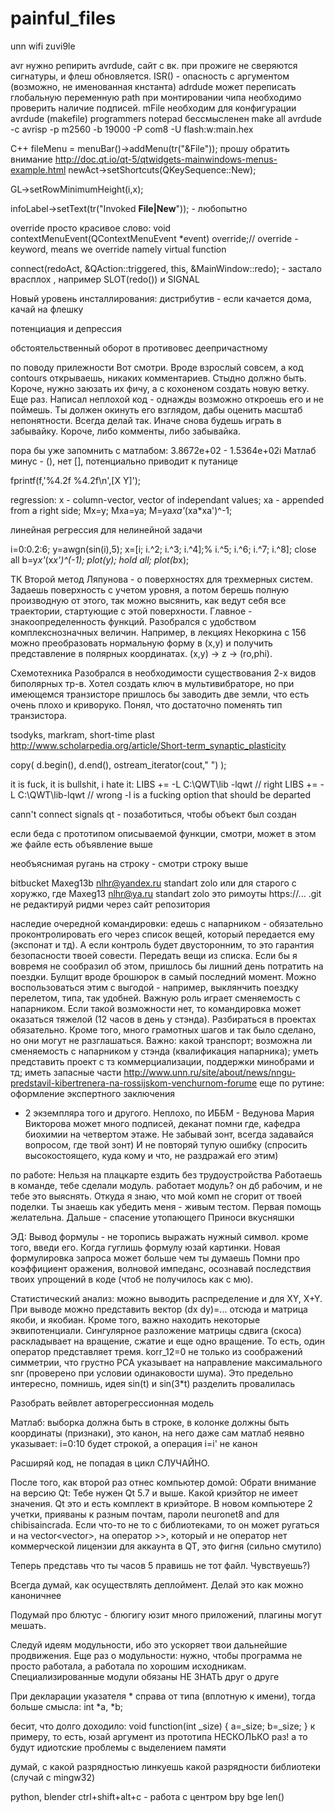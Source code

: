 # painful_files

unn wifi
zuvi9le

avr
нужно репирить avrdude, сайт с вк.
при прожиге не сверяются сигнатуры, и флеш обновляется. ISR() - опасность с аргументом (возможно, не именованная кнстанта)
adrdude может переписать глобальную переменную path
при монтировании чипа необходимо проверить наличие подписей.
mFile необходим для конфигурации avrdude (makefile)
programmers notepad бессмысленен
make all
avrdude -c avrisp -p m2560 -b 19000 -P com8 -U flash:w:main.hex

С++
fileMenu = menuBar()->addMenu(tr("&File")); прошу обратить внимание http://doc.qt.io/qt-5/qtwidgets-mainwindows-menus-example.html
newAct->setShortcuts(QKeySequence::New);

GL->setRowMinimumHeight(i,x); 

infoLabel->setText(tr("Invoked <b>File|New</b>")); - любопытно

override просто красивое слово:
void contextMenuEvent(QContextMenuEvent *event) override;// override - keyword, means we override namely virtual function

connect(redoAct, &QAction::triggered, this, &MainWindow::redo); - застало врасплох , например SLOT(redo()) и SIGNAL


Новый уровень инсталлирования: дистрибутив - если качается дома, качай на флешку

потенциация и депрессия

обстоятельственный оборот в противовес деепричастному

по поводу прилежности
Вот смотри. Вроде взрослый совсем, а код contours открываешь, никаких комментариев. Стыдно должно быть. Короче, нужно заюзать их фичу,
а с кохоненом создать новую ветку. Еще раз. Написал неплохой код - однажды возможно откроешь его и не поймешь.
Ты должен окинуть его взглядом, дабы оценить масштаб непонятности. Всегда делай так. Иначе снова будешь играть в забывайку.
Короче, либо комменты, либо забывайка.

пора бы уже запомнить с матлабом: 3.8672e+02 - 1.5364e+02i
Матлаб минус - (), нет [], потенциально приводит к путанице

fprintf(f,'%4.2f   %4.2f\n',[X Y]'); 

regression:
x - column-vector, vector of independant values;
xa - appended from a right side;
Mx=y;
Mxa=ya;
M=ya*xa'*(xa*xa')^-1;

линейная регрессия для нелинейной задачи

i=0:0.2:6;
y=awgn(sin(i),5);
x=[i; i.^2; i.^3; i.^4];% i.^5; i.^6; i.^7; i.^8];
close all
b=y*x'*(x*x')^(-1);
plot(y);
hold all;
plot(b*x);

ТК
Второй метод Ляпунова - о поверхностях для трехмерных систем. Задаешь поверхность с учетом уровня, а потом берешь полную производную от этого, так можно высянить, как ведут себя все траектории, стартующие с этой поверхности. Главное - знакоопределенность функций.
Разобрался с удобством комплекснозначных величин. Например, в лекциях Некоркина с 156 можно преобразовать нормальную форму в (х,у) и получить представление в полярных координатах. (x,y) -> z -> (ro,phi).

Схемотехника
Разобрался в необходимости существования 2-х видов биполярных тр-в. Хотел создать ключ в мультивибраторе, но при имеющемся транзисторе пришлось бы заводить две земли, что есть очень плохо и криворуко. Понял, что достаточно поменять тип транзистора.

tsodyks, markram, short-time plast
http://www.scholarpedia.org/article/Short-term_synaptic_plasticity

copy( d.begin(), d.end(), ostream_iterator<int>(cout," ") );

it is fuck, it is bullshit, i hate it: 
LIBS += -L C:\QWT\lib -lqwt // right
LIBS += -L C:\QWT\lib-lqwt // wrong
-l is a fucking option that should be departed

cann't connect signals qt - позаботиться, чтобы
объект был создан

если беда с прототипом описываемой функции, смотри, может в этом же файле есть объявление выше

необъяснимая ругань на строку - смотри строку выше

bitbucket
Maxeg13b
nlhr@yandex.ru
standart zolo
или для старого с хоружко, где Maxeg13
nlhr@ya.ru
standart zolo 
это римоуты https://... .git
не редактируй ридми через сайт репозитория


наследие очередной командировки:
едешь с напарником - обязательно проконтролировать его через список вещей, который передается ему (экспонат и тд). А если контроль будет двусторонним, то это гарантия безопасности твоей совести. Передать вещи из списка. Если бы я вовремя не сообразил об этом, пришлось бы лишний день потратить на  поездки.
Булщит вроде брошюрок в самый последний момент. Можно воспользоваться этим с выгодой - например, выклянчить поездку перелетом, типа, так удобней.
Важную роль играет сменяемость с напарником. Если такой возможности нет, то командировка может оказаться тяжелой (12 часов в день у стэнда).
Разбираться в проектах обязательно.
Кроме того, много грамотных шагов и так было сделано, но они могут не разглашаться. 
Важно: какой транспорт; возможна ли сменяемость с напарником у стэнда (квалификация напарника); уметь представить проект с тз коммерциализации, поддержки минобрами и тд; иметь запасные части
http://www.unn.ru/site/about/news/nngu-predstavil-kibertrenera-na-rossijskom-venchurnom-forume
еще по рутине:
оформление экспертного заключения
- 2 экземпляра того и другого. Неплохо, по ИББМ - Ведунова Мария Викторова может много подписей, деканат помни где, кафедра биохимии на четвертом этаже. Не забывай зонт, всегда задавайся вопросом, где твой зонт) И не повторяй тупую ошибку (спросить высокостоящего, куда кому и что, не
раздражай его этим)

по работе:
Нельзя на плацкарте ездить без трудоустройства
Работаешь в команде, тебе сделали модуль. работает модуль? он дб рабочим, и не тебе это выяснять. Откуда я знаю, что мой комп не сгорит от твоей поделки. Ты знаешь как убедить меня - живым тестом. Первая помощь желательна. Дальше - спасение утопающего
Приноси вкусняшки


ЭД:
Вывод формулы - не торопись выражать нужный символ. кроме того, введи его. 
Когда гуглишь формулу юзай картинки. Новая формулировка запроса может больше чем ты думаешь
Помни про коэффициент оражения, волновой импеданс, осознавай последствия твоих упрощений в коде (чтоб не получилось как с мю).

Статистический анализ:
можно выводить распределение и для XY, X+Y. При выводе можно представить вектор (dx dy)=... отсюда и матрица якоби, и якобиан.
Кроме того, важно находить некоторые эквипотенциали.
Сингулярное разложение матрицы сдвига (скоса) раскладывает на вращение, сжатие и еще одно вращение. То есть, один оператор 
представляет тремя.
korr_12=0 не только из соображений симметрии, что грустно
PCA указывает на направление максимального snr (проверено при условии одинаковости шума). Это предельно интересно, помнишь, идея sin(t) и sin(3*t) разделить провалилась

Разобрать вейвлет
авторегрессионная модель

Матлаб: выборка должна быть в строке, в колонке должны быть координаты (признаки), это канон, на него даже сам матлаб неявно указывает: i=0:10 будет строкой, а операция i=i' не канон

Расширяй код, не попадая в цикл СЛУЧАЙНО.

После того, как второй раз отнес компьютер домой:
Обрати внимание на версию Qt: Тебе нужен Qt 5.7 и выше. Какой криэйтор не имеет значения. Qt это и есть комплект в криэйторе.
В новом компьютере 2 учетки, прияваны к разным почтам, пароли neuronet8 and для chibisaincrada.
Если что-то не то с библиотеками, то он может ругаться и на vector<vector<float>>, на оператор >>, который и не оператор
нет коммерческой лицензии для аккаунта в QT, это фигня (сильно смутило)
  
Теперь представь что ты часов 5 правишь не тот файл. Чувствуешь?)

Всегда думай, как осуществлять деплоймент. Делай это как можно каноничнее

Подумай про блютус - блюгигу юзит много приложений, плагины могут мешать.

Следуй идеям модульности, ибо это ускоряет твои дальнейшие продвижения.
Еще раз о модульности: нужно, чтобы программа не просто работала, а работала по хорошим исходникам. Специализированные модули обязаны НЕ ЗНАТЬ друг о друге

При декларации указателя * справа от типа (вплотную к имени), тогда больше смысла:
int *a, *b;

бесит, что долго доходило:
void function(int _size)
{
  a=_size;
  b=_size;
}
к примеру, то есть, юзай аргумент из прототипа НЕСКОЛЬКО раз! а то будут идиотские проблемы с выделением памяти

думай, с какой разрядностью линкуешь какой разрядности библиотеки (случай с mingw32)

python, blender
ctrl+shift+alt+c - работа с центром
bpy
bge
len()

